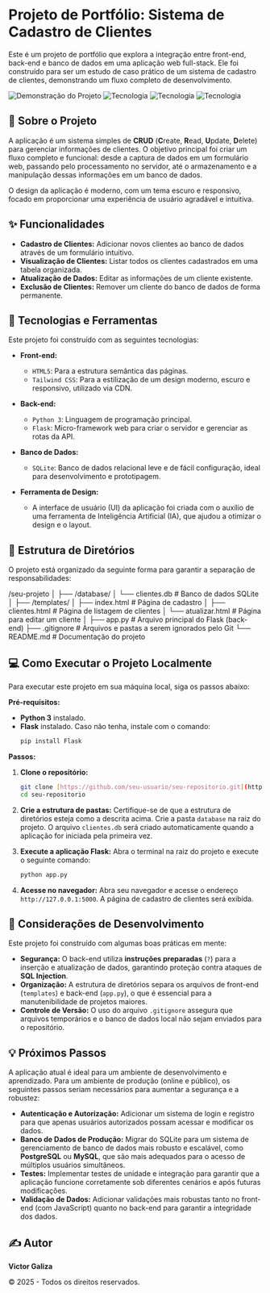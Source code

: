 # Projeto de Portfólio: Sistema de Cadastro de Clientes

Este é um projeto de portfólio que explora a integração entre front-end, back-end e banco de dados em uma aplicação web full-stack. Ele foi construído para ser um estudo de caso prático de um sistema de cadastro de clientes, demonstrando um fluxo completo de desenvolvimento.

![Demonstração do Projeto](https://img.shields.io/badge/Status-Concluído-brightgreen)
![Tecnologia](https://img.shields.io/badge/Front--end-HTML%20%26%20TailwindCSS-blue)
![Tecnologia](https://img.shields.io/badge/Back--end-Python%20%26%20Flask-orange)
![Tecnologia](https://img.shields.io/badge/Database-SQLite-lightgrey)

## 📝 Sobre o Projeto

A aplicação é um sistema simples de **CRUD** (**C**reate, **R**ead, **U**pdate, **D**elete) para gerenciar informações de clientes. O objetivo principal foi criar um fluxo completo e funcional: desde a captura de dados em um formulário web, passando pelo processamento no servidor, até o armazenamento e a manipulação dessas informações em um banco de dados.

O design da aplicação é moderno, com um tema escuro e responsivo, focado em proporcionar uma experiência de usuário agradável e intuitiva.

## ✨ Funcionalidades

-   **Cadastro de Clientes:** Adicionar novos clientes ao banco de dados através de um formulário intuitivo.
-   **Visualização de Clientes:** Listar todos os clientes cadastrados em uma tabela organizada.
-   **Atualização de Dados:** Editar as informações de um cliente existente.
-   **Exclusão de Clientes:** Remover um cliente do banco de dados de forma permanente.

## 🚀 Tecnologias e Ferramentas

Este projeto foi construído com as seguintes tecnologias:

-   **Front-end:**
    -   `HTML5`: Para a estrutura semântica das páginas.
    -   `Tailwind CSS`: Para a estilização de um design moderno, escuro e responsivo, utilizado via CDN.

-   **Back-end:**
    -   `Python 3`: Linguagem de programação principal.
    -   `Flask`: Micro-framework web para criar o servidor e gerenciar as rotas da API.

-   **Banco de Dados:**
    -   `SQLite`: Banco de dados relacional leve e de fácil configuração, ideal para desenvolvimento e prototipagem.

-   **Ferramenta de Design:**
    -   A interface de usuário (UI) da aplicação foi criada com o auxílio de uma ferramenta de Inteligência Artificial (IA), que ajudou a otimizar o design e o layout.

## 📂 Estrutura de Diretórios

O projeto está organizado da seguinte forma para garantir a separação de responsabilidades:

/seu-projeto
│
├── /database/
│   └── clientes.db      # Banco de dados SQLite
│
├── /templates/
│   ├── index.html       # Página de cadastro
│   ├── clientes.html    # Página de listagem de clientes
│   └── atualizar.html   # Página para editar um cliente
│
├── app.py               # Arquivo principal do Flask (back-end)
├── .gitignore           # Arquivos e pastas a serem ignorados pelo Git
└── README.md            # Documentação do projeto


## 💻 Como Executar o Projeto Localmente

Para executar este projeto em sua máquina local, siga os passos abaixo:

**Pré-requisitos:**
* **Python 3** instalado.
* **Flask** instalado. Caso não tenha, instale com o comando:
    ```bash
    pip install Flask
    ```

**Passos:**

1.  **Clone o repositório:**
    ```bash
    git clone [https://github.com/seu-usuario/seu-repositorio.git](https://github.com/seu-usuario/seu-repositorio.git)
    cd seu-repositorio
    ```

2.  **Crie a estrutura de pastas:**
    Certifique-se de que a estrutura de diretórios esteja como a descrita acima. Crie a pasta `database` na raiz do projeto. O arquivo `clientes.db` será criado automaticamente quando a aplicação for iniciada pela primeira vez.

3.  **Execute a aplicação Flask:**
    Abra o terminal na raiz do projeto e execute o seguinte comando:
    ```bash
    python app.py
    ```

4.  **Acesse no navegador:**
    Abra seu navegador e acesse o endereço `http://127.0.0.1:5000`. A página de cadastro de clientes será exibida.

## 🔐 Considerações de Desenvolvimento

Este projeto foi construído com algumas boas práticas em mente:

-   **Segurança:** O back-end utiliza **instruções preparadas** (`?`) para a inserção e atualização de dados, garantindo proteção contra ataques de **SQL Injection**.
-   **Organização:** A estrutura de diretórios separa os arquivos de front-end (`templates`) e back-end (`app.py`), o que é essencial para a manutenibilidade de projetos maiores.
-   **Controle de Versão:** O uso do arquivo `.gitignore` assegura que arquivos temporários e o banco de dados local não sejam enviados para o repositório.

## 💡 Próximos Passos

A aplicação atual é ideal para um ambiente de desenvolvimento e aprendizado. Para um ambiente de produção (online e público), os seguintes passos seriam necessários para aumentar a segurança e a robustez:

-   **Autenticação e Autorização:** Adicionar um sistema de login e registro para que apenas usuários autorizados possam acessar e modificar os dados.
-   **Banco de Dados de Produção:** Migrar do SQLite para um sistema de gerenciamento de banco de dados mais robusto e escalável, como **PostgreSQL** ou **MySQL**, que são mais adequados para o acesso de múltiplos usuários simultâneos.
-   **Testes:** Implementar testes de unidade e integração para garantir que a aplicação funcione corretamente sob diferentes cenários e após futuras modificações.
-   **Validação de Dados:** Adicionar validações mais robustas tanto no front-end (com JavaScript) quanto no back-end para garantir a integridade dos dados.

## ✍️ Autor

**Victor Galiza**

&copy; 2025 - Todos os direitos reservados.

